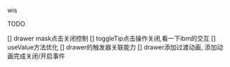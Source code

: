 wis

TODO

[] drawer mask点击关闭控制
[] toggleTip点击操作关闭,看一下ibm的交互
[] useValue方法优化
[] drawer的触发器关联能力
[] drawer添加过渡动画, 添加动画完成关闭/开启事件